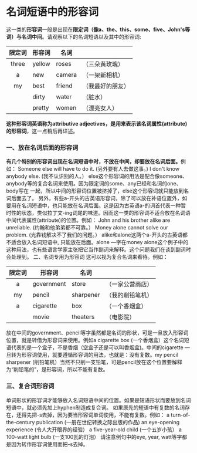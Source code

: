 # 名词短语中的形容词

这一类的**形容词**一般是出现在<b>限定词（像a、the、this、some、five、John's等词）与名词中间</b>。请观察以下的名词短语以及其中的形容词:    

| 限定词  |形容词   |名词   |   |
|:-:|---|---|---|
|three   |yellow   |roses   |（三朵黄玫瑰）   |
|a   |new   | camera  | （一架新相机）  |
|my   | best  | friend  | （我最好的朋友）  |
|   | dirty  | water  | （脏水）  |
|   |  pretty | women  |（漂亮女人）   |  

<b>这种形容词英语称为attributive adjectives，是**用来表示该名词属性**(attribute)的形容词</b>，这一点稍后再详述。  


### 一、放在名词后面的形容词

<b>**有几个特别的形容词**出现在名词短语中时，**不放在中间，却要放在名词后面**。</b>例如：
Someone else will have to do it. (另外要有人去做这事。)
I don't know anybody else. (我不认识别的人。）
else这个形容词的用法是配合像someone、anybody等的复合名词来使用。因为限定词的some、any已经和名词的one、body写在 一起，所以中间的形容词位置被挤掉了，else这个形容词就只能放到名词后面去了。
另外，有些a-开头的古英语形容词，除了可以放在补语位置外，如要用在名词短语中，也只能放在名词后面。这是因为古英语a-的词首代表一种暂时性的状态，类似拉丁文-ing词尾的味道。因而这一类的形容词不适合放在名词语中间代表属性(attribute)的位置。例如：
John and his brother alike are unreliable.
(约翰和他弟弟都不可靠。）
Money alone cannot solve our problem.
(光靠钱解决不了我们的问题。）
alike和alone这两个a-开头的古英语都不适合放入名词短语中, 只能放在后面。alone —字在money alone这个例子中的这种用法，也有些语言学家主张把它当作副词来解释。这个问题我们在谈到副词时会处理到。
二、名词专用为形容词
这可以视为复合名词来看待。例如：

| 限定词  |形容词   |名词   |   |
|:-:|---|---|---|
|a   |government   |store   |（一家公营商店）   |
|my   |pencil   | sharpener  | （我的削铅笔机）  |
|a   | cigarette  | box  | （一个香烟盒）  |
|   | movie  | theaters  | （电影院）  |
 
放在中间的government、pencil等字虽然都是名词的形状，可是一旦放入形容词位置，就是转借为形容词来使用。例如a cigarette box (一个香烟盒）这个名词短语代表的是一个盒子，不是香烟（空盒子还是可以叫香烟盒)。中间的cigarette —旦转为形容词使用，就要遵循形容词的用法，也就是：没有复数。my pencil sharpener (削铅笔机）当然不只削一支铅笔，可是pencil放在这个位置要解释为“削铅笔的”，是形容词，所以不能有复数。


### 三、复合词形容词


单词形状的形容词才能够放入名词短语中间的位置。如果是短语形状而要放到名词短语中，就必须先加上hyphen制造成复合词。 如果原先的短语中有复数的名词存在，还得先把-s去掉，因为要当形容词单词使用，不能有复数。例如：
a turn-of-the-century publication
(一册在世纪转换之际出版的作品)
an eye-opening experience
(令人大开眼界的经验）
a five-year-old child
(一个五岁小孩）
a 100-watt light bulb
(一支100瓦的灯泡）
请注意例句中的eye, year, watt等字都是因为转作形容词使用而把-s去掉。